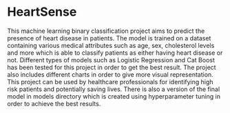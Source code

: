 # HeartSense
This machine learning binary classification project aims to predict the presence of heart disease in patients.
The model is trained on a dataset containing various medical attributes such as age, sex, cholesterol levels and more which is able to classify patients as either having heart disease or not. Different types of models such as Logistic Regression and Cat Boost has been tested for this project in order to get the best result.
The project also includes different charts in order to give more visual representation. This project can be used by healthcare professionals for identifying high risk patients and potentially saving lives.
There is also a version of the final model in models directory which is created using hyperparameter tuning in order to achieve the best results.
